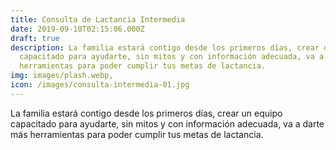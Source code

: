 ```yaml
---
title: Consulta de Lactancia Intermedia
date: 2019-09-10T02:15:06.000Z
draft: true
description: La familia estará contigo desde los primeros días, crear un equipo
  capacitado para ayudarte, sin mitos y con información adecuada, va a darte más
  herramientas para poder cumplir tus metas de lactancia.
img: images/plash.webp,
icon: /images/consulta-intermedia-01.jpg
---
```


La familia estará contigo desde los primeros días, crear un equipo capacitado para ayudarte, sin mitos y con información adecuada, va a darte más herramientas para poder cumplir tus metas de lactancia.